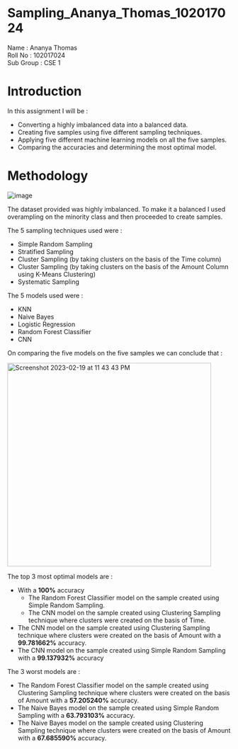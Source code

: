 # Sampling_Ananya_Thomas_102017024

Name : Ananya Thomas<BR>
Roll No : 102017024<BR>
Sub Group : CSE 1

# Introduction

In this assignment I will be :
* Converting a highly imbalanced data into a balanced data.
* Creating five samples using five different sampling techniques.
* Applying five different machine learning models on all the five samples.
* Comparing the accuracies and determining the most optimal model.

# Methodology

![image](https://user-images.githubusercontent.com/72699766/219966821-8eae5c43-fedf-43fe-a45d-bf20c70dddb1.png)


The dataset provided was highly imbalanced. To make it a balanced I used overampling on the minority class and then proceeded to create samples.


The 5 sampling techniques used were : 


*   Simple Random Sampling
*   Stratified Sampling
*   Cluster Sampling (by taking clusters on the basis of the Time column)
*   Cluster Sampling (by taking clusters on the basis of the Amount Column using K-Means Clustering)
*   Systematic Sampling

The 5 models used were :
*   KNN
*   Naive Bayes
*   Logistic Regression
*   Random Forest Classifier
*   CNN

On comparing the five models on the five samples we can conclude that :

<img width="460" alt="Screenshot 2023-02-19 at 11 43 43 PM" src="https://user-images.githubusercontent.com/72699766/219966947-9ae549b1-97b9-4bc8-bbb5-b271ce1128be.png">


The top 3 most optimal models are :
* With a **100%** accuracy
  - The Random Forest Classifier model on the sample created using Simple Random Sampling.
  - The CNN model on the sample created using Clustering Sampling technique where clusters were created on the basis of Time.
* The CNN model on the sample created using Clustering Sampling technique where clusters were created on the basis of Amount with  a **99.781662%** accuracy.
* The CNN model on the sample created using Simple Random Sampling with a **99.137932%** accuracy


The 3 worst models are :
* The Random Forest Classifier model on the sample created using Clustering Sampling technique where clusters were created on the basis of Amount with  a **57.205240%** accuracy.
* The Naive Bayes model on the sample created using Simple Random Sampling with a **63.793103%** accuracy.
* The Naive Bayes model on the sample created using Clustering Sampling technique where clusters were created on the basis of Amount with  a **67.685590%** accuracy.

